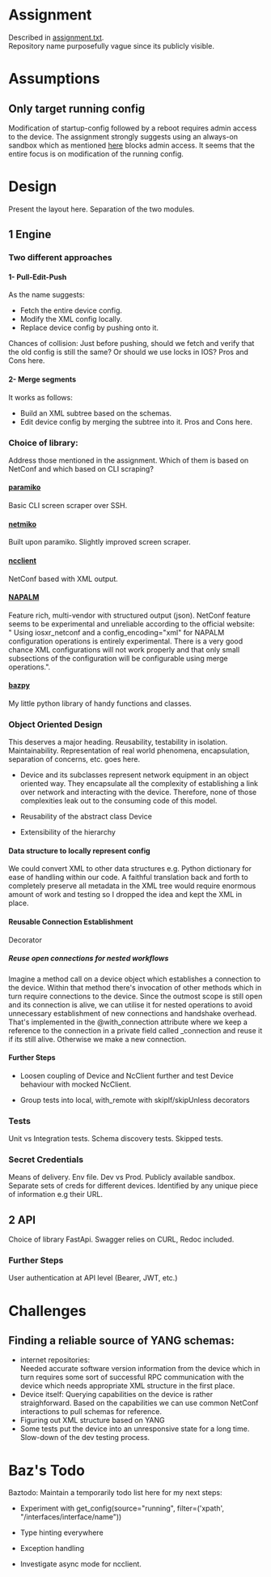 # Assignment

Described in [assignment.txt](./assignment.txt).  
Repository name purposefully vague since its publicly visible.

# Assumptions

## Only target running config

Modification of startup-config followed by a reboot requires admin access to the device. The assignment strongly suggests using an always-on sandbox which as mentioned [here](https://developer.cisco.com/docs/sandbox/getting-started/#what-is-devnet-sandbox) blocks admin access. It seems that the entire focus is on modification of the running config.

# Design

Present the layout here. Separation of the two modules.

## 1 Engine

### Two different approaches

#### 1- Pull-Edit-Push

As the name suggests:
- Fetch the entire device config.
- Modify the XML config locally.
- Replace device config by pushing onto it.

Chances of collision:
Just before pushing, should we fetch and verify that the old config is still the same? Or should we use locks in IOS?
Pros and Cons here.

#### 2- Merge segments

It works as follows:
- Build an XML subtree based on the schemas.
- Edit device config by merging the subtree into it.
Pros and Cons here.

### Choice of library:

Address those mentioned in the assignment.
Which of them is based on NetConf and which based on CLI scraping?

#### [paramiko](https://www.paramiko.org/)

Basic CLI screen scraper over SSH.

#### [netmiko](https://pynet.twb-tech.com/blog/netmiko-python-library.html)

Built upon paramiko. Slightly improved screen scraper.

#### [ncclient](https://ncclient.readthedocs.io/en/latest/)

NetConf based with XML output.

#### [NAPALM](https://napalm.readthedocs.io/en/latest/)

Feature rich, multi-vendor with structured output (json).
NetConf feature seems to be experimental and unreliable according to the official website:  
" Using iosxr_netconf and a config_encoding="xml" for NAPALM configuration operations is entirely experimental. There is a very good chance XML configurations will not work properly and that only small subsections of the configuration will be configurable using merge operations.".

#### [bazpy](https://pypi.org/project/bazpy/)

My little python library of handy functions and classes.

### Object Oriented Design

This deserves a major heading. Reusability, testability in isolation. Maintainability.
Representation of real world phenomena, encapsulation, separation of concerns, etc. goes here.

- Device and its subclasses represent network equipment in an object oriented way. They encapsulate all the complexity of establishing a link over network and interacting with the device. Therefore, none of those complexities leak out to the consuming code of this model.

- Reusability of the abstract class Device

- Extensibility of the hierarchy

#### Data structure to locally represent config

We could convert XML to other data structures e.g. Python dictionary for ease of handling within our code.
A faithful translation back and forth to completely preserve all metadata in the XML tree would require enormous amount of work and testing so I dropped the idea and kept the XML in place.

#### Reusable Connection Establishment

Decorator

##### Reuse open connections for nested workflows

Imagine a method call on a device object which establishes a connection to the device. Within that method there's invocation of other methods which in turn require connections to the device.
Since the outmost scope is still open and its connection is alive, we can utilise it for nested operations to avoid unnecessary establishment of new connections and handshake overhead.
That's implemented in the @with_connection attribute where we keep a reference to the connection in a private field called _connection and reuse it if its still alive.
Otherwise we make a new connection.

#### Further Steps

- Loosen coupling of Device and NcClient further and test Device behaviour with mocked NcClient.

- Group tests into local, with_remote with skipIf/skipUnless decorators

### Tests

Unit vs Integration tests.
Schema discovery tests.
Skipped tests.

### Secret Credentials

Means of delivery. Env file.
Dev vs Prod.
Publicly available sandbox.
Separate sets of creds for different devices.
Identified by any unique piece of information e.g their URL. 

## 2 API

Choice of library FastApi.
Swagger relies on CURL,
Redoc included.

### Further Steps

User authentication at API level (Bearer, JWT, etc.)

# Challenges

## Finding a reliable source of YANG schemas:

- internet repositories:  
Needed accurate software version information from the device which in turn requires some sort of successful RPC communication with the device which needs appropriate XML structure in the first place.
- Device itself:
Querying capabilities on the device is rather straighforward. Based on the capabilities we can use common NetConf interactions to pull schemas for reference.
- Figuring out XML structure based on YANG
- Some tests put the device into an unresponsive state for a long time. Slow-down of the dev testing process.

# Baz's Todo

Baztodo: Maintain a temporarily todo list here for my next steps:

- Experiment with get_config(source="running", filter=('xpath', "/interfaces/interface/name"))

- Type hinting everywhere

- Exception handling

- Investigate async mode for ncclient.  

